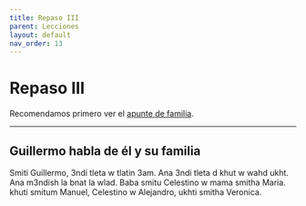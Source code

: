 ```yaml
---
title: Repaso III
parent: Lecciones
layout: default
nav_order: 13
---
```


# Repaso III

Recomendamos primero ver el [apunte de familia](../vocabulario/familia).

---

## Guillermo habla de él y su familia

Smiti Guillermo, 3ndi tleta w tlatin 3am. Ana 3ndi tleta d khut w wahd ukht. Ana m3ndish la bnat la wlad. Baba smitu Celestino w mama smitha Maria. khuti smitum Manuel, Celestino w Alejandro, ukhti smitha Veronica.  
